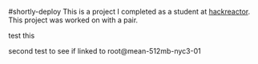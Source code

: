 #shortly-deploy
This is a project I completed as a student at [hackreactor](http://hackreactor.com). This project was worked on with a pair.

test this

second test to see if linked to root@mean-512mb-nyc3-01